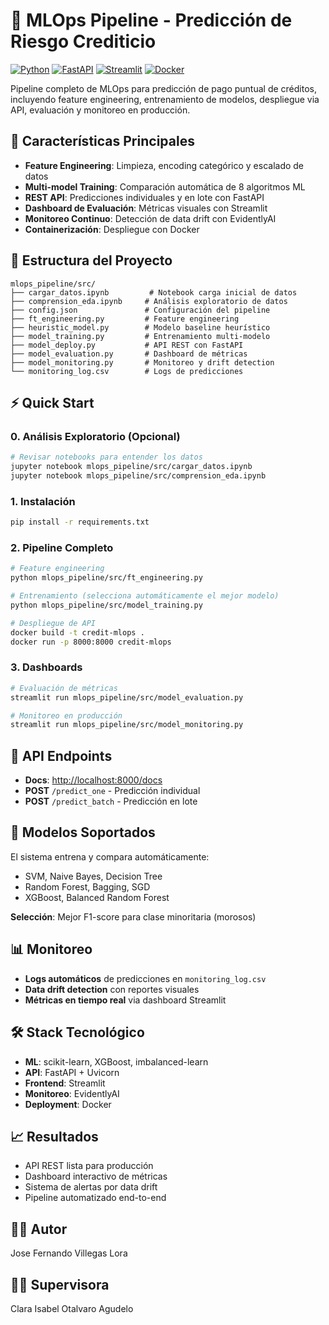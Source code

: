 # 🚀 MLOps Pipeline - Predicción de Riesgo Crediticio

[![Python](https://img.shields.io/badge/Python-3.11-blue?logo=python)](https://www.python.org/)
[![FastAPI](https://img.shields.io/badge/API-FastAPI-009688?logo=fastapi)](https://fastapi.tiangolo.com/)
[![Streamlit](https://img.shields.io/badge/Dashboard-Streamlit-FF4B4B?logo=streamlit)](https://streamlit.io/)
[![Docker](https://img.shields.io/badge/Container-Docker-2496ED?logo=docker)](https://www.docker.com/)

Pipeline completo de MLOps para predicción de pago puntual de créditos, incluyendo feature engineering, entrenamiento de modelos, despliegue via API, evaluación y monitoreo en producción.

## 🎯 Características Principales

- **Feature Engineering**: Limpieza, encoding categórico y escalado de datos
- **Multi-model Training**: Comparación automática de 8 algoritmos ML
- **REST API**: Predicciones individuales y en lote con FastAPI
- **Dashboard de Evaluación**: Métricas visuales con Streamlit
- **Monitoreo Continuo**: Detección de data drift con EvidentlyAI
- **Containerización**: Despliegue con Docker

## 📁 Estructura del Proyecto

```
mlops_pipeline/src/
├── cargar_datos.ipynb         # Notebook carga inicial de datos
├── comprension_eda.ipynb     # Análisis exploratorio de datos
├── config.json               # Configuración del pipeline
├── ft_engineering.py         # Feature engineering
├── heuristic_model.py        # Modelo baseline heurístico
├── model_training.py         # Entrenamiento multi-modelo
├── model_deploy.py           # API REST con FastAPI
├── model_evaluation.py       # Dashboard de métricas
├── model_monitoring.py       # Monitoreo y drift detection
└── monitoring_log.csv        # Logs de predicciones
```

## ⚡ Quick Start

### 0. Análisis Exploratorio (Opcional)
```bash
# Revisar notebooks para entender los datos
jupyter notebook mlops_pipeline/src/cargar_datos.ipynb
jupyter notebook mlops_pipeline/src/comprension_eda.ipynb
```

### 1. Instalación
```bash
pip install -r requirements.txt
```

### 2. Pipeline Completo
```bash
# Feature engineering
python mlops_pipeline/src/ft_engineering.py

# Entrenamiento (selecciona automáticamente el mejor modelo)
python mlops_pipeline/src/model_training.py

# Despliegue de API
docker build -t credit-mlops .
docker run -p 8000:8000 credit-mlops
```

### 3. Dashboards
```bash
# Evaluación de métricas
streamlit run mlops_pipeline/src/model_evaluation.py

# Monitoreo en producción
streamlit run mlops_pipeline/src/model_monitoring.py
```

## 🔌 API Endpoints

- **Docs**: [http://localhost:8000/docs](http://localhost:8000/docs)
- **POST** `/predict_one` - Predicción individual
- **POST** `/predict_batch` - Predicción en lote

## 🤖 Modelos Soportados

El sistema entrena y compara automáticamente:
- SVM, Naive Bayes, Decision Tree
- Random Forest, Bagging, SGD
- XGBoost, Balanced Random Forest

**Selección**: Mejor F1-score para clase minoritaria (morosos)

## 📊 Monitoreo

- **Logs automáticos** de predicciones en `monitoring_log.csv`
- **Data drift detection** con reportes visuales
- **Métricas en tiempo real** via dashboard Streamlit

## 🛠️ Stack Tecnológico

- **ML**: scikit-learn, XGBoost, imbalanced-learn
- **API**: FastAPI + Uvicorn
- **Frontend**: Streamlit
- **Monitoreo**: EvidentlyAI
- **Deployment**: Docker

## 📈 Resultados

- API REST lista para producción
- Dashboard interactivo de métricas
- Sistema de alertas por data drift
- Pipeline automatizado end-to-end
## 👨‍💻 Autor
Jose Fernando Villegas Lora 

## 👨‍💻 Supervisora
Clara Isabel Otalvaro Agudelo